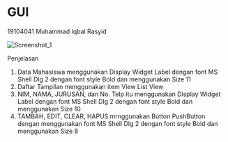 # GUI

19104041
Muhammad Iqbal Rasyid

![Screenshot_1](https://user-images.githubusercontent.com/72425140/116971325-99092880-ace3-11eb-9d0d-9cd0442e4336.jpg)

Penjelasan 
1. Data Mahasiswa menggunakan Display Widget Label dengan font MS Shell Dlg 2 dengan font style Bold dan menggunakan Size 11
2. Daftar Tampilan menggunakan item View List View 
3. NIM, NAMA, JURUSAN, dan No. Telp itu menggunakan Display Widget Label dengan font MS Shell Dlg 2 dengan font style Bold dan menggunakan Size 10
4. TAMBAH, EDIT, CLEAR, HAPUS mrnggunakan Button PushButton dengan menggunakan font MS Shell Dlg 2 dengan font style Bold dan menggunakan Size 8
